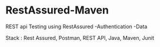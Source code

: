 # RestAssured-Maven

REST api Testing using RestAssured 
-Authentication
-Data 

Stack : Rest Assured, Postman, REST API, Java, Maven, Junit
